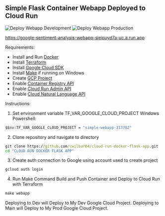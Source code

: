 ## Simple Flask Container Webapp Deployed to Cloud Run
![Deploy Webapp Development](https://github.com/cwilbar04/cloud-run-docker-flask-app/actions/workflows/development.yml/badge.svg)
![Deploy Webapp Production](https://github.com/cwilbar04/cloud-run-docker-flask-app/actions/workflows/production.yml/badge.svg)

https://google-sentiment-analysis-webapp-sieipuyd7a-uc.a.run.app

Requirements:
- Install and Run [Docker](https://docs.docker.com/get-docker/)
- Install [Terraform](https://learn.hashicorp.com/tutorials/terraform/install-cli)
- Install [Google Cloud SDK](https://cloud.google.com/sdk/docs/install)
- Install [Make](http://gnuwin32.sourceforge.net/packages/make.htm) if running on Windows
- Create [GCP Project](https://cloud.google.com/resource-manager/docs/creating-managing-projects)
- Enable [Container Registry API](https://cloud.google.com/container-registry/docs/quickstart)
- Enable [Cloud Run Admin API](https://cloud.google.com/run/docs/reference/rest)
- Enable [Cloud Natural Language API](https://cloud.google.com/natural-language)
  
Instructions:
1. Set environment variable TF_VAR_GOOGLE_CLOUD_PROJECT
Windows Powershell:
```cmd
$Env:TF_VAR_GOOGLE_CLOUD_PROJECT = "simple-webapp-313702"
```
2. Clone repository and navigate to directory
```cmd
git clone https://github.com/cwilbar04/cloud-run-docker-flask-app.git
cd "CLOUD RUN DOCKER FLASK APP"
```
3. Create auth connection to Google using account used to create project
```cmd
gcloud auth login
```
4. Run Make Command Build and Push Container and Deploy to Cloud Run with Terraform
```cmd
make webapp
```

Deploying to Dev will Deploy to My Dev Google Cloud Project. Deploying to Main will Deploy to My Prod Google Cloud Project.